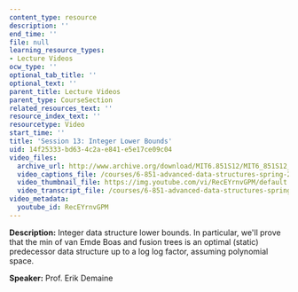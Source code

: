 ```yaml
---
content_type: resource
description: ''
end_time: ''
file: null
learning_resource_types:
- Lecture Videos
ocw_type: ''
optional_tab_title: ''
optional_text: ''
parent_title: Lecture Videos
parent_type: CourseSection
related_resources_text: ''
resource_index_text: ''
resourcetype: Video
start_time: ''
title: 'Session 13: Integer Lower Bounds'
uid: 14f25333-bd63-4c2a-e841-e5e17ce09c04
video_files:
  archive_url: http://www.archive.org/download/MIT6.851S12/MIT6_851S12_lec13_300k.mp4
  video_captions_file: /courses/6-851-advanced-data-structures-spring-2012/7719d548707d5334a48d006cb51c9757_RecEYrnvGPM.vtt
  video_thumbnail_file: https://img.youtube.com/vi/RecEYrnvGPM/default.jpg
  video_transcript_file: /courses/6-851-advanced-data-structures-spring-2012/dec3efe2e8cf65c58d8d3f3a8a38b1ad_RecEYrnvGPM.pdf
video_metadata:
  youtube_id: RecEYrnvGPM
---
```


**Description:** Integer data structure lower bounds. In particular, we'll prove that the min of van Emde Boas and fusion trees is an optimal (static) predecessor data structure up to a log log factor, assuming polynomial space.

**Speaker:** Prof. Erik Demaine



